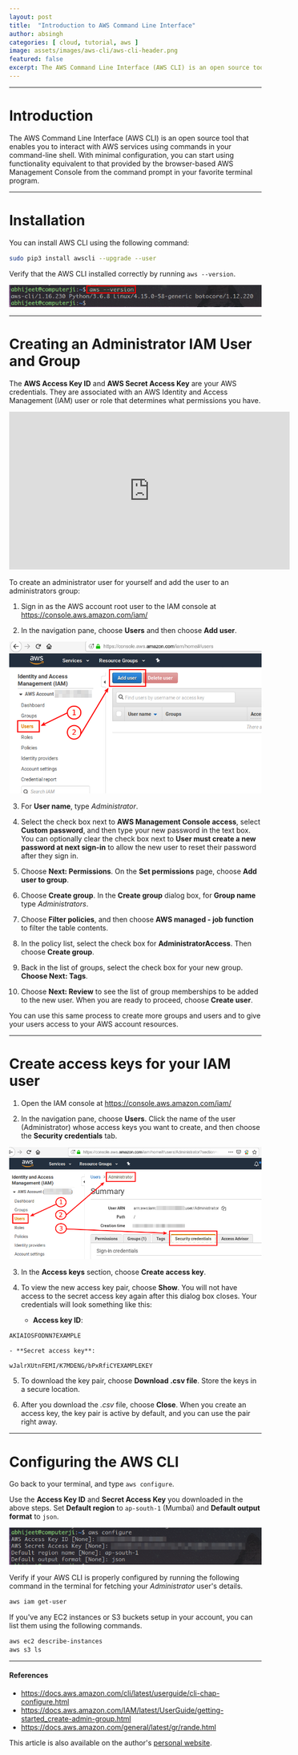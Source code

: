 ```yaml
---
layout: post
title:  "Introduction to AWS Command Line Interface"
author: absingh
categories: [ cloud, tutorial, aws ]
image: assets/images/aws-cli/aws-cli-header.png
featured: false
excerpt: The AWS Command Line Interface (AWS CLI) is an open source tool that enables you to interact with AWS services using your command-line shell.
---
```

<!-- Add post written in markdown or html below -->

---
# Introduction
The AWS Command Line Interface (AWS CLI) is an open source tool that enables you to interact with AWS services using commands in your command-line shell. With minimal configuration, you can start using functionality equivalent to that provided by the browser-based AWS Management Console from the command prompt in your favorite terminal program.


---
# Installation
You can install AWS CLI using the following command:

```sh
sudo pip3 install awscli --upgrade --user
```

Verify that the AWS CLI installed correctly by running `aws --version`.

![](/assets/images/aws-cli/screen1.png)


---
# Creating an Administrator IAM User and Group
The **AWS Access Key ID** and **AWS Secret Access Key** are your AWS credentials. They are associated with an AWS Identity and Access Management (IAM) user or role that determines what permissions you have.

<iframe width="560" height="315" src="https://www.youtube.com/embed/Ul6FW4UANGc" frameborder="0" allow="accelerometer; autoplay; encrypted-media; gyroscope; picture-in-picture" allowfullscreen></iframe>

To create an administrator user for yourself and add the user to an administrators group:

1. Sign in as the AWS account root user to the IAM console at <https://console.aws.amazon.com/iam/>

2. In the navigation pane, choose **Users** and then choose **Add user**.

![](/assets/images/aws-cli/screen2.png)

3. For **User name**, type *Administrator*.

4. Select the check box next to **AWS Management Console access**, select **Custom password**, and then type your new password in the text box. You can optionally clear the check box next to **User must create a new password at next sign-in** to allow the new user to reset their password after they sign in.

5. Choose **Next: Permissions**. On the **Set permissions** page, choose **Add user to group**. 

6. Choose **Create group**. In the **Create group** dialog box, for **Group name** type *Administrators*.

7. Choose **Filter policies**, and then choose **AWS managed - job function** to filter the table contents. 

8. In the policy list, select the check box for **AdministratorAccess**. Then choose **Create group**. 

9. Back in the list of groups, select the check box for your new group. **Choose Next: Tags**.

10. Choose **Next: Review** to see the list of group memberships to be added to the new user. When you are ready to proceed, choose **Create user**.

You can use this same process to create more groups and users and to give your users access to your AWS account resources.


---
# Create access keys for your IAM user
1. Open the IAM console at <https://console.aws.amazon.com/iam/>

2. In the navigation pane, choose **Users**. Click the name of the user (Administrator) whose access keys you want to create, and then choose the **Security credentials** tab.

![](/assets/images/aws-cli/screen3.png)

3. In the **Access keys** section, choose **Create access key**. 

4. To view the new access key pair, choose **Show**. You will not have access to the secret access key again after this dialog box closes. Your credentials will look something like this:
    - **Access key ID**: 
```
AKIAIOSFODNN7EXAMPLE
```
    - **Secret access key**: 
```
wJalrXUtnFEMI/K7MDENG/bPxRfiCYEXAMPLEKEY
```

5. To download the key pair, choose **Download .csv file**. Store the keys in a secure location.

6. After you download the *.csv* file, choose **Close**. When you create an access key, the key pair is active by default, and you can use the pair right away. 


---
# Configuring the AWS CLI

Go back to your terminal, and type `aws configure`.

Use the **Access Key ID** and **Secret Access Key** you downloaded in the above steps. Set **Default region** to `ap-south-1` (Mumbai) and **Default output format** to `json`.

![](/assets/images/aws-cli/screen4.png)

Verify if your AWS CLI is properly configured by running the following command in the terminal for fetching your *Administrator* user's details.

```sh
aws iam get-user
```

If you've any EC2 instances or S3 buckets setup in your account, you can list them using the following commands.

```sh
aws ec2 describe-instances
aws s3 ls
```


---
#### References
- <https://docs.aws.amazon.com/cli/latest/userguide/cli-chap-configure.html>
- <https://docs.aws.amazon.com/IAM/latest/UserGuide/getting-started_create-admin-group.html>
- <https://docs.aws.amazon.com/general/latest/gr/rande.html>

This article is also available on the author's [personal website](https://www.absingh.com/aws-cli/).
